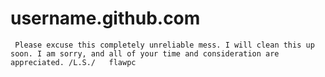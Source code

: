 # username.github.com
     Please excuse this completely unreliable mess. I will clean this up soon. I am sorry, and all of your time and consideration are appreciated. /L.S./   flawpc

